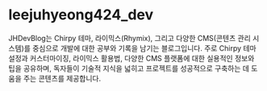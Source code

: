 # leejuhyeong424_dev
JHDevBlog는 Chirpy 테마, 라이믹스(Rhymix), 그리고 다양한 CMS(콘텐츠 관리 시스템)를 중심으로 개발에 대한 공부와 기록을 남기는 블로그입니다. 주로 Chirpy 테마 설정과 커스터마이징, 라이믹스 활용법, 다양한 CMS 플랫폼에 대한 실용적인 정보와 팁을 공유하며, 독자들이 기술적 지식을 넓히고 프로젝트를 성공적으로 구축하는 데 도움을 주는 콘텐츠를 제공합니다.
